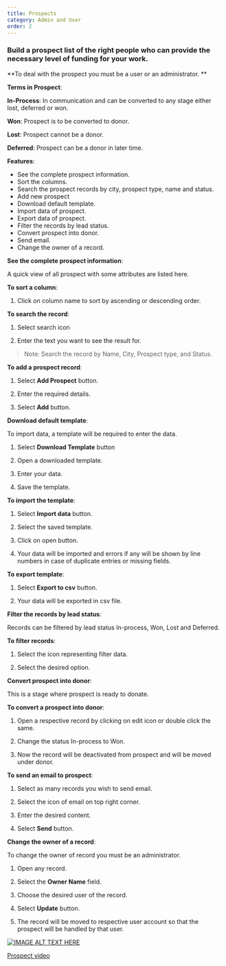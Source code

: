 ```yaml
---
title: Prospects
category: Admin and User
order: 2
---
```

 ### Build a prospect list of the right people who can provide the necessary level of funding for your work. 

 **To deal with the prospect you must be a user or an administrator. **
  
 **Terms in Prospect**: 

 **In-Process**: In communication and can be converted to any stage either lost, deferred or won. 

 **Won**: Prospect is to be converted to donor. 

 **Lost**: Prospect cannot be a donor. 

 **Deferred**: Prospect can be a donor in later time. 

 **Features**: 
  * See the complete prospect information. 
  * Sort the columns. 
  * Search the prospect records by city, prospect type, name and status. 
  * Add new prospect 
  * Download default template. 
  * Import data of prospect. 
  * Export data of prospect. 
  * Filter the records by lead status. 
  * Convert prospect into donor. 
  * Send email. 
  * Change the owner of a record. 

  **See the complete prospect information**: 

  A quick view of all prospect with some attributes are listed here. 

 **To sort a column**: 

 1. Click on column name to sort by ascending or descending order. 

 **To search the record**: 

 1. Select search icon 

 2. Enter the text you want to see the result for. 

 >Note: Search the record by Name, City, Prospect type, and Status. 

 **To add a prospect record**: 

 1. Select **Add Prospect** button. 

 2. Enter the required details. 

 3. Select **Add** button. 

 **Download default template**: 

 To import data, a template will be required to enter the data.  

 1. Select **Download Template** button 

 2. Open a downloaded template. 

 3. Enter your data. 

 4. Save the template. 

 **To import the template**:

 1. Select **Import data** button. 

 2. Select the saved template. 

 3. Click on open button. 

 4. Your data will be imported and errors if any will be shown by line numbers in case of duplicate entries or     missing fields. 

 **To export template**:

 1. Select **Export to csv** button. 

 2. Your data will be exported in csv file. 

 **Filter the records by lead status**: 

 Records can be filtered by lead status In-process, Won, Lost and Deferred. 

 **To filter records**: 

 1. Select the icon representing filter data. 

 2. Select the desired option. 

 **Convert prospect into donor**: 

 This is a stage where prospect is ready to donate.  

 **To convert a prospect into donor**: 

 1. Open a respective record by clicking on edit icon or double click the same. 

 2. Change the status In-process to Won. 

 3. Now the record will be deactivated from prospect and will be moved under donor. 

 **To send an email to prospect**: 

 1. Select as many records you wish to send email. 

 2. Select the icon of email on top right corner. 

 3. Enter the desired content. 

 4. Select **Send** button. 

 **Change the owner of a record**: 

 To change the owner of record you must be an administrator. 

 1. Open any record. 

 2. Select the **Owner Name** field. 

 3. Choose the desired user of the record. 

 4. Select **Update** button. 

 5. The record will be moved to respective user account so that the prospect will be handled by that user. 
 
 [![IMAGE ALT TEXT HERE](http://img.youtube.com/vi/_SOVbq6FUoU/0.jpg)](https://www.youtube.com/watch?v=XyKBlMUMFS0)

 [Prospect video](https://www.youtube.com/watch?v=XyKBlMUMFS0)